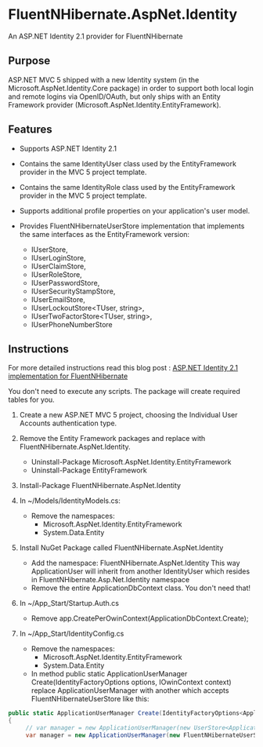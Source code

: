 # FluentNHibernate.AspNet.Identity #
An ASP.NET Identity 2.1 provider for FluentNHibernate

## Purpose ##

ASP.NET MVC 5 shipped with a new Identity system (in the Microsoft.AspNet.Identity.Core package) in order to support both local login and remote logins via OpenID/OAuth, but only ships with an
Entity Framework provider (Microsoft.AspNet.Identity.EntityFramework).

## Features ##
* Supports ASP.NET Identity 2.1
* Contains the same IdentityUser class used by the EntityFramework provider in the MVC 5 project template.
* Contains the same IdentityRole class used by the EntityFramework provider in the MVC 5 project template.
* Supports additional profile properties on your application's user model.
* Provides FluentNHibernateUserStore<TUser> implementation that implements the same interfaces as the EntityFramework version:

	- IUserStore<TUser>,
	- IUserLoginStore<TUser>,
	- IUserClaimStore<TUser>,
	- IUserRoleStore<TUser>,
	- IUserPasswordStore<TUser>,
	- IUserSecurityStampStore<TUser>,
	- IUserEmailStore<TUser>,
	- IUserLockoutStore<TUser, string>,
	- IUserTwoFactorStore<TUser, string>,
	- IUserPhoneNumberStore<TUser>

## Instructions ##

For more detailed instructions read this blog post : [ASP.NET Identity 2.1 implementation for FluentNHibernate](http://blog.developers.ba/asp-net-identity-2-1-for-FluentNHibernate/)

You don't need to execute any scripts.  The package will create required tables for you.

1. Create a new ASP.NET MVC 5 project, choosing the Individual User Accounts authentication type.
2. Remove the Entity Framework packages and replace with FluentNHibernate.AspNet.Identity.

	* Uninstall-Package Microsoft.AspNet.Identity.EntityFramework
	* Uninstall-Package EntityFramework
3. Install-Package FluentNHibernate.AspNet.Identity

    
4. In ~/Models/IdentityModels.cs:
    * Remove the namespaces: 
		* Microsoft.AspNet.Identity.EntityFramework
		* System.Data.Entity
5. Install NuGet Package called FluentNHibernate.AspNet.Identity
    * Add the namespace: FluentNHibernate.AspNet.Identity
	This way ApplicationUser will inherit from another IdentityUser which resides in FluentNHibernate.Asp.Net.Identity namespace
    * Remove the entire ApplicationDbContext class. You don't need that!
	
6. In ~/App_Start/Startup.Auth.cs

	* Remove app.CreatePerOwinContext(ApplicationDbContext.Create);

	
	
7. In ~/App_Start/IdentityConfig.cs
    
	* Remove the namespaces: 
	  	* Microsoft.AspNet.Identity.EntityFramework
		* System.Data.Entity
    * In method  public static ApplicationUserManager Create(IdentityFactoryOptions<ApplicationUserManager> options, IOwinContext context) 
	replace ApplicationUserManager with another which accepts FluentNHibernateUserStore like this:

```C#
public static ApplicationUserManager Create(IdentityFactoryOptions<ApplicationUserManager> options, IOwinContext context) 
{
     // var manager = new ApplicationUserManager(new UserStore<ApplicationUser>(context.Get<ApplicationDbContext>()));
     var manager = new ApplicationUserManager(new FluentNHibernateUserStore<ApplicationUser>());
	 
```